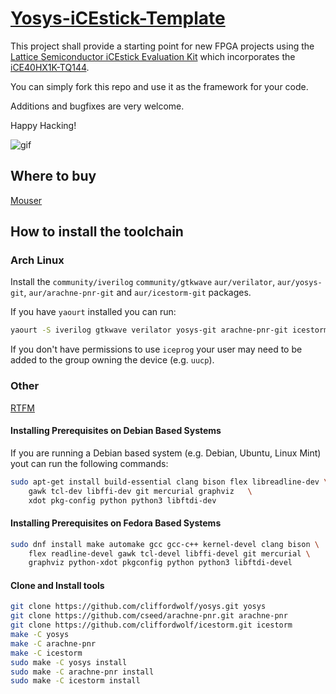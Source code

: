 # [Yosys-iCEstick-Template](https://github.com/cyber-murmel/Yosys-iCEstick-Template)

This project shall provide a starting point for new FPGA projects using the
[Lattice Semiconductor iCEstick Evaluation Kit](http://www.latticesemi.com/icestick)
which incorporates the [iCE40HX1K-TQ144](http://www.mouser.com/ds/2/225/iCE40FamilyHandbook-311139.pdf).

You can simply fork this repo and use it as the framework for your code.

Additions and bugfixes are very welcome.

Happy Hacking!

![gif](https://raw.githubusercontent.com/wiki/cyber-murmel/Yosys-iCEstick-Template/example.gif)

## Where to buy
[Mouser](https://eu.mouser.com/ProductDetail/?qs=hJ2CX3hEdVEyBLaHAEXelA%3d%3d)

## How to install the toolchain

### Arch Linux

Install the `community/iverilog` `community/gtkwave` `aur/verilator`, `aur/yosys-git`, `aur/arachne-pnr-git` and `aur/icestorm-git` packages.

If you have `yaourt` installed you can run:
```bash
yaourt -S iverilog gtkwave verilator yosys-git arachne-pnr-git icestorm-git
```

If you don't have permissions to use `iceprog` your user may need to be added to the
group owning the device (e.g. `uucp`).

### Other

[RTFM](http://www.clifford.at/icestorm/)

#### Installing Prerequisites on Debian Based Systems
If you are running a Debian based system (e.g. Debian, Ubuntu, Linux Mint) yout can run
the following commands:
```bash
sudo apt-get install build-essential clang bison flex libreadline-dev \
    gawk tcl-dev libffi-dev git mercurial graphviz   \
    xdot pkg-config python python3 libftdi-dev
```

#### Installing Prerequisites on Fedora Based Systems
```bash
sudo dnf install make automake gcc gcc-c++ kernel-devel clang bison \
    flex readline-devel gawk tcl-devel libffi-devel git mercurial \
    graphviz python-xdot pkgconfig python python3 libftdi-devel
```

#### Clone and Install tools
```bash
git clone https://github.com/cliffordwolf/yosys.git yosys
git clone https://github.com/cseed/arachne-pnr.git arachne-pnr
git clone https://github.com/cliffordwolf/icestorm.git icestorm
make -C yosys
make -C arachne-pnr
make -C icestorm
sudo make -C yosys install
sudo make -C arachne-pnr install
sudo make -C icestorm install
```
